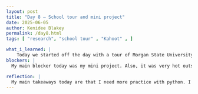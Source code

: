 ```yaml
---
layout: post
title: "Day 8 – School tour and mini project"
date: 2025-06-05
author: Kenidee Blakey
permalink: /day8.html
tags: [ "research", "school tour" , "Kahoot" , ]

what_i_learned: |
    Today we started off the day with a tour of Morgan State University. Being that I am a previous student here, this was more of a social hour for me. Although it was hot, I was able to talk and get to know other members of the cohort, even those that aren't in my group project. After lunch, we went to our labs and we started it off with a kahoot. The questions were based on the python lesson we learned yesterday. I was happy that I did way better on the kahoot today than yesterday. It shows me that I am learning. Lastly, Blessing assigned us all a mini project with python. I found myself getting frustrated because I thought I knew most of the material but when it came time to apply it, I kept getting stuck. I am learning to be patient with myself through this process of python. 
blockers: |
  My main blocker today was my mini project. Also, it was very hot outside during the tour so I feel like after the break I was drained from the sun and it was hard for me to lock in.

reflection: |
  My main takeaways today are that I need more practice with python. I am feeling indifferent about my progress with it this week. I know being that I am a non major I can't expect to know everything in the first week. I am just the type of person that gets annoyed when I can't do things on my own lol. All in all I will continue practicing. 
---
```

